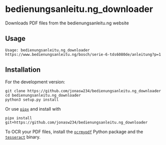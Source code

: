 # bedienungsanleitu.ng_downloader
Downloads PDF files from the bedienungsanleitu.ng website

## Usage
```
Usage: bedienungsanleitu.ng_downloader https://www.bedienungsanleitu.ng/bosch/serie-6-tds6080de/anleitung?p=1
```

## Installation
For the development version:
```
git clone https://github.com/jonasw234/bedienungsanleitu.ng_downloader
cd bedienungsanleitu.ng_downloader
python3 setup.py install
```
Or use [`pipx`](https://pypi.org/project/pipx/) and install with
```
pipx install git+https://github.com/jonasw234/bedienungsanleitu.ng_downloader
```
To OCR your PDF files, install the [`ocrmypdf`](https://ocrmypdf.readthedocs.io/en/latest/installation.html) Python package and the [`tesseract`](https://tesseract-ocr.github.io/tessdoc/Installation.html) binary.
